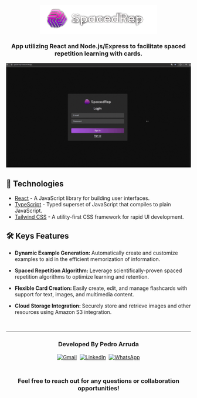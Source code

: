 <br>

<div  style='display: flex; justify-content: center'>
    <img src="logo-spacedrep.png" alt="Exemplo imagem" height='80px'>
</div>
<h3 align="center">
 App utilizing React and Node.js/Express to facilitate spaced repetition learning with cards.
</h3>

![screenshot](./demo.gif)

## 🚀 Technologies

- [React](https://react.dev/) - A JavaScript library for building user interfaces.
- [TypeScript](https://www.typescriptlang.org/) - Typed superset of JavaScript that compiles to plain JavaScript.
- [Tailwind CSS](https://tailwindcss.com/) - A utility-first CSS framework for rapid UI development.

## 🛠 Keys Features

- <b>Dynamic Example Generation: </b> Automatically create and customize examples to aid in the efficient memorization of information.

- <b>Spaced Repetition Algorithm: </b> Leverage scientifically-proven spaced repetition algorithms to optimize learning and retention.

- <b>Flexible Card Creation: </b> Easily create, edit, and manage flashcards with support for text, images, and multimedia content.

- <b>Cloud Storage Integration: </b> Securely store and retrieve images and other resources using Amazon S3 integration.

<br>
<hr>

  <h3 align='center'> Developed By Pedro Arruda </h3> 
  <div style='display: flex; justify-content: center; gap: 8px'> 
    <a href="mailto:seu.email@gmail.com"  title="Gmail" style='height: 40px'>
    <img src="https://img.shields.io/badge/-Gmail-FF0000?style=flat-square&labelColor=FF0000&logo=gmail&logoColor=white&link=LINK-DO-SEU-GMAIL" alt="Gmail" style='height: 25px'/></a>
    <a href="https://www.linkedin.com/in/pedro-scucuglia-arruda/" title="LinkedIn">
    <img src="https://img.shields.io/badge/-Linkedin-0e76a8?style=flat-square&logo=Linkedin&logoColor=white&link=LINK-DO-SEU-LINKEDIN" style='height: 25px' alt="LinkedIn"/></a>
    <a href="https://api.whatsapp.com/send?phone=14998861503" title="WhatsApp">
    <img src="https://img.shields.io/badge/-WhatsApp-25d366?style=flat-square&labelColor=25d366&logo=whatsapp&logoColor=white&link=API-DO-SEU-WHATSAPP" alt="WhatsApp" style='height: 25px'/></a>
  </div>

<h3 align='center'>Feel free to reach out for any questions or collaboration opportunities!
 </h3>
